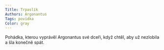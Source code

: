 ```yaml
---
Title: Trpaslík
Authors: Argonantus
Tags: povídka
Color: gray
---
```

Pohádka, kterou vyprávěl Argonantus své
dceři, když chtěl, aby už nezlobila a šla konečně
spát.
